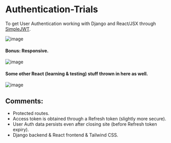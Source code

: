 # Authentication-Trials

To get User Authentication working with Django and React/JSX through [SimpleJWT](https://django-rest-framework-simplejwt.readthedocs.io/en/latest/ "SimpleJWT Documentation").

![image](https://user-images.githubusercontent.com/31612100/209422533-a688de71-4ad9-45fd-85e7-8d8450dfceca.png)

#### Bonus: Responsive.

![image](https://user-images.githubusercontent.com/31612100/209422588-5ab69d21-2afe-4bcd-bdf1-39fee38c6652.png)

#### Some other React (learning & testing) stuff thrown in here as well.
![image](https://user-images.githubusercontent.com/31612100/209455652-b9d16fba-40dc-4f34-859d-e67a2a002c35.png)


## Comments:

-   Protected routes.
-   Access token is obtained through a Refresh token (slightly more secure).
-   User Auth data persists even after closing site (before Refresh token expiry).
-   Django backend & React frontend & Tailwind CSS.
